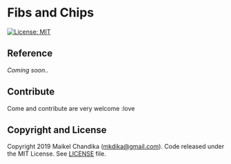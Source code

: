 # Fibs and Chips

[![License: MIT](https://img.shields.io/badge/License-MIT-blue.svg)](/LICENSE)


## Reference

_Coming soon.._

## Contribute

Come and contribute are very welcome :love

## Copyright and License

Copyright 2019 Maikel Chandika (mkdika@gmail.com). Code released under the
MIT License. See [LICENSE](/LICENSE) file.
